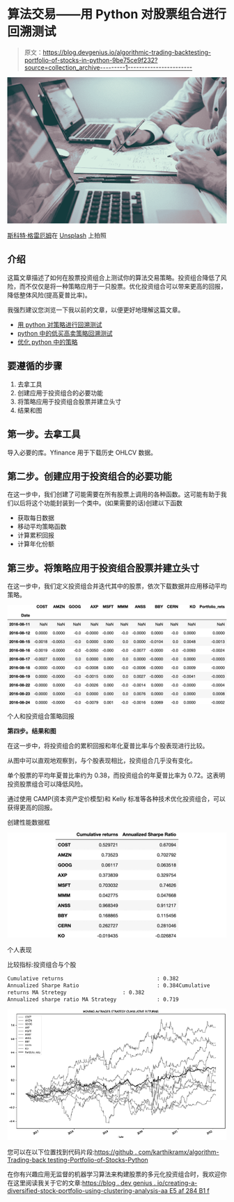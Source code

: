 # 算法交易——用 Python 对股票组合进行回溯测试

> 原文：<https://blog.devgenius.io/algorithmic-trading-backtesting-portfolio-of-stocks-in-python-9be75ce9f232?source=collection_archive---------1----------------------->

![](img/5caef7833450456bf0605ecd95073f5e.png)

[斯科特·格雷厄姆](https://unsplash.com/@homajob?utm_source=medium&utm_medium=referral)在 [Unsplash](https://unsplash.com?utm_source=medium&utm_medium=referral) 上拍照

## 介绍

这篇文章描述了如何在股票投资组合上测试你的算法交易策略。投资组合降低了风险，而不仅仅是将一种策略应用于一只股票。优化投资组合可以带来更高的回报，降低整体风险(提高夏普比率)。

我强烈建议您浏览一下我以前的文章，以便更好地理解这篇文章。

*   [用 python 对策略进行回溯测试](/algorithmic-trading-backtesting-a-strategy-in-python-3a136be16ece)
*   [python 中的低买高卖策略回溯测试](/algorithmic-trading-backtesting-a-simple-buy-low-sell-high-strategy-in-python-cb1f9692984e)
*   [优化 python 中的策略](/optimizing-trading-strategies-using-python-ff419f1f3ffb)

## 要遵循的步骤

1.  去拿工具
2.  创建应用于投资组合的必要功能
3.  将策略应用于投资组合股票并建立头寸
4.  结果和图

## 第一步。去拿工具

导入必要的库。Yfinance 用于下载历史 OHLCV 数据。

## 第二步。创建应用于投资组合的必要功能

在这一步中，我们创建了可能需要在所有股票上调用的各种函数。这可能有助于我们以后将这个功能封装到一个类中。(如果需要的话)创建以下函数

*   获取每日数据
*   移动平均策略函数
*   计算累积回报
*   计算年化份额

## 第三步。将策略应用于投资组合股票并建立头寸

在这一步中，我们定义投资组合并迭代其中的股票，依次下载数据并应用移动平均策略。

![](img/74b864c3d394956bbb5f25ab901ffe86.png)

个人和投资组合策略回报

**第四步。结果和图**

在这一步中，将投资组合的累积回报和年化夏普比率与个股表现进行比较。

从图中可以直观地观察到，与个股表现相比，投资组合几乎没有变化。

单个股票的平均年夏普比率约为 0.38，而投资组合的年夏普比率为 0.72。这表明投资股票组合可以降低风险。

通过使用 CAMP(资本资产定价模型)和 Kelly 标准等各种技术优化投资组合，可以获得更高的回报。

创建性能数据框

![](img/b74ed6118a59f1c1f9e271062b3d9ba5.png)

个人表现

比较指标:投资组合与个股

```
Cumulative returns                              : 0.382
Annualized Sharpe Ratio                         : 0.384Cumulative returns MA Stretegy                  : 0.382
Annualized sharpe ratio MA Strategy             : 0.719
```

![](img/6867d5ac86bd2746c777925d3acfc4a8.png)

您可以在以下位置找到代码片段:[https://github . com/karthikramx/algorithm-Trading-back testing-Portfolio-of-Stocks-Python](https://github.com/karthikramx/Algorithmic-Trading-Backtesting-Portfolio-of-Stocks-Python)

在你有兴趣应用无监督的机器学习算法来构建股票的多元化投资组合时，我欢迎你在这里阅读我关于它的文章:[https://blog . dev genius . io/creating-a-diversified-stock-portfolio-using-clustering-analysis-aa E5 af 284 B1 f](/creating-a-diversified-stock-portfolio-using-clustering-analysis-aae5af284b1f)